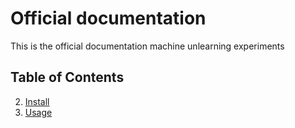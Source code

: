 # Official documentation

This is the official documentation machine unlearning experiments

## Table of Contents

2. [Install](install/README.md)
3. [Usage](usage/README.md)